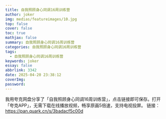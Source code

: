 ```yaml
---
title: 自我照顾身心同调16周训练营
author: joker
img: medias/featureimages/10.jpg
top: false
cover: false
toc: true
mathjax: false
summary: 自我照顾身心同调16周训练营
categories: 自我照顾身心同调16周训练营
tags:
  - 自我照顾身心同调16周训练营
keywords: joker
essay: false
abbrlink: 3342
date: 2025-04-20 23:38:12
coverImg:
password:
---
```


我用夸克网盘分享了「自我照顾身心同调16周训练营」，点击链接即可保存。打开「夸克APP」，无需下载在线播放视频，畅享原画5倍速，支持电视投屏。
链接：https://pan.quark.cn/s/3badacf5c00d
